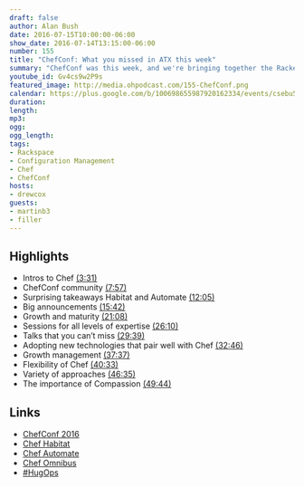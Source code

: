 ```yaml
---
draft: false
author: Alan Bush
date: 2016-07-15T10:00:00-06:00
show_date: 2016-07-14T13:15:00-06:00
number: 155
title: "ChefConf: What you missed in ATX this week"
summary: "ChefConf was this week, and we're bringing together the Rackers who were there to discuss their biggest takeaways from the configuration management conference."
youtube_id: Gv4cs9w2P9s
featured_image: http://media.ohpodcast.com/155-ChefConf.png
calendar: https://plus.google.com/b/100698655987920162334/events/csebu5j2j9ct4g5od5eoht9l6as
duration:
length:
mp3:
ogg:
ogg_length:
tags:
- Rackspace
- Configuration Management
- Chef
- ChefConf
hosts:
- drewcox
guests:
- martinb3
- filler
---
```


<!--more-->

## Highlights

- Intros to Chef [(3:31)](https://youtu.be/Gv4cs9w2P9s?t=3m31s)
- ChefConf community [(7:57)](https://youtu.be/Gv4cs9w2P9s?t=7m57s)
- Surprising takeaways Habitat and Automate [(12:05)](https://youtu.be/Gv4cs9w2P9s?t=12m05s)
- Big announcements [(15:42)](https://youtu.be/Gv4cs9w2P9s?t=15m42s)
- Growth and maturity [(21:08)](https://youtu.be/Gv4cs9w2P9s?t=21m08s)
- Sessions for all levels of expertise [(26:10)](https://youtu.be/Gv4cs9w2P9s?t=26m10s)
- Talks that you can’t miss [(29:39)](https://youtu.be/Gv4cs9w2P9s?t=29m39s)
- Adopting new technologies that pair well with Chef [(32:46)](https://youtu.be/Gv4cs9w2P9s?t=32m46s)
- Growth management [(37:37)](https://youtu.be/Gv4cs9w2P9s?t=37m37s)
- Flexibility of Chef [(40:33)](https://youtu.be/Gv4cs9w2P9s?t=40m33s)
- Variety of approaches [(46:35)](https://youtu.be/Gv4cs9w2P9s?t=46m35s)
- The importance of Compassion [(49:44)](https://youtu.be/Gv4cs9w2P9s?t=49m44s)

## Links
- [ChefConf 2016](https://chefconf.chef.io/)
- [Chef Habitat](https://blog.chef.io/2016/06/14/introducing-habitat/)
- [Chef Automate](https://www.chef.io/automate/)
- [Chef Omnibus](https://blog.chef.io/2012/06/29/omnibus-chef-packaging/)
- [\#HugOps](https://twitter.com/hashtag/hugops)
